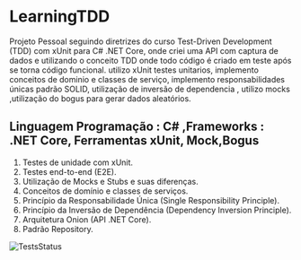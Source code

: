 # LearningTDD
Projeto Pessoal seguindo diretrizes do curso Test-Driven Development (TDD) com xUnit para C# .NET Core, onde criei uma API com captura de dados e utilizando o conceito TDD onde todo código é criado em teste após se torna código funcional. utilizo xUnit testes unitarios, implemento conceitos de dominio e classes de serviço, implemento responsabilidades únicas padrão SOLID, utilização de inversão de dependencia , utilizo mocks ,utilização do bogus para gerar dados aleatórios.

## Linguagem Programação : C# ,Frameworks : .NET Core, Ferramentas xUnit, Mock,Bogus
1. Testes de unidade com xUnit.
1. Testes end-to-end (E2E).
1. Utilização de Mocks e Stubs e suas diferenças.
1. Conceitos de domínio e classes de serviços.
1. Princípio da Responsabilidade Única (Single Responsibility Principle).
1. Princípio da Inversão de Dependência (Dependency Inversion Principle).
1. Arquitetura Onion (API .NET Core).
1. Padrão Repository.

![TestsStatus](https://github.com/Fekler/LearningTDD/assets/126706967/a9ddbe28-37fa-4594-99e1-519f90b20e74)
